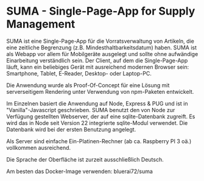 # SUMA - Single-Page-App for Supply Management

SUMA ist eine Single-Page-App für die Vorratsverwaltung von Artikeln, die eine zeitliche Begrenzung (z.B. Mindesthaltbarkeitsdatum) haben. SUMA ist als Webapp vor allem für Mobilgeräte ausgelegt und sollte ohne aufwändige Einarbeitung verständlich sein. Der Client, auf dem die Single-Page-App läuft, kann ein beliebiges Gerät mit ausreichend modernen Browser sein: Smartphone, Tablet, E-Reader, Desktop- oder Laptop-PC.

Die Anwendung wurde als Proof-Of-Concept für eine Lösung mit serverseitigem Rendering unter Verwendung von npm-Paketen entwickelt.

Im Einzelnen basiert die Anwendung auf Node, Express & PUG und ist in "Vanilla"-Javascript geschrieben. SUMA benutzt den von Node zur Verfügung gestellten Webserver, der auf eine sqlite-Datenbank zugreift. Es wird das in Node seit Version 22 integrierte sqlite-Modul verwendet. Die Datenbank wird bei der ersten Benutzung angelegt.

Als Server sind einfache Ein-Platinen-Rechner (ab ca. Raspberry PI 3 oä.) vollkommen ausreichend.

Die Sprache der Oberfläche ist zurzeit ausschließlich Deutsch.

Am besten das Docker-Image verwenden: bluerai72/suma
